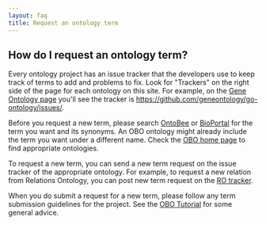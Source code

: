 ```yaml
---
layout: faq
title: Request an ontology term
---
```


## How do I request an ontology term?

Every ontology project has an issue tracker that the developers use to keep track of terms to add and problems to fix. Look for "Trackers" on the right side of the page for each ontology on this site. For example, on the [Gene Ontology page](http://obofoundry.org/ontology/go) you'll see the tracker is <https://github.com/geneontology/go-ontology/issues/>. 

Before you request a new term, please search [OntoBee](http://www.ontobee.org) or [BioPortal](http://bioportal.bioontology.org) for the term you want and its synonyms. An OBO ontology might already include the term you want under a different name. Check the [OBO home page](http://obofoundry.org) to find appropriate ontologies. 

To request a new term, you can send a new term request on the issue tracker of the appropriate ontology. For example, to request a new relation from Relations Ontology, you can post new term request on the [RO tracker](https://github.com/oborel/obo-relations/issues).

When you do submit a request for a new term, please follow any term submission guidelines for the project. See the [OBO Tutorial](https://github.com/jamesaoverton/obo-tutorial/blob/master/docs/ontology-development.md#filing-effective-term-requests-and-bug-reports) for some general advice.

